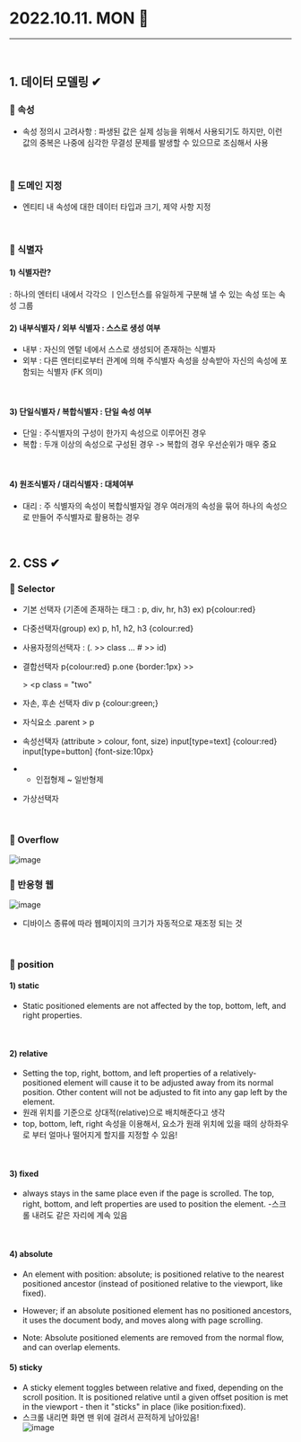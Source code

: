 # 2022.10.11. MON 📅
----------------
<br>

## 1. 데이터 모델링 ✔
### 🔔 속성
- 속성 정의시 고려사항 : 파생된 값은 실제 성능을 위해서 사용되기도 하지만, 이런 값의 중복은 나중에 심각한 무결성 문제를 발생할 수 있으므로 조심해서 사용
<br>

### 🔔 도메인 지정
- 엔티티 내 속성에 대한 데이터 타입과 크기, 제약 사항 지정
<br>

### 🔔 식별자
#### 1) 식별자란?  
: 하나의 엔터티 내에서 각각으 ㅣ인스턴스를 유일하게 구분해 낼 수 있는 속성 또는 속성 그룹
<br>

#### 2) 내부식별자 / 외부 식별자 : 스스로 생성 여부
- 내부 : 자신의 엔텉 네에서 스스로 생성되어 존재하는 식별자
- 외부 : 다른 엔터티로부터 관계에 의해 주식별자 속성을 상속받아 자신의 속성에 포함되는 식별자 (FK 의미)
<br>

#### 3) 단일식별자 / 복합식별자 : 단일 속성 여부
- 단일 : 주식별자의 구성이 한가지 속성으로 이루어진 경우
- 복합 : 두개 이상의 속성으로 구성된 경우 -> 복합의 경우 우선순위가 매우 중요
<br>

#### 4) 원조식별자 / 대리식별자 : 대체여부
- 대리 : 주 식별자의 속성이 복합식별자일 경우 여러개의 속성을 묶어 하나의 속성으로 만들어 주식별자로 활용하는 경우
<br>

## 2. CSS ✔
### 🔔 Selector
- 기본 선택자 (기존에 존재하는 태그 : p, div, hr, h3)
    ex) p{colour:red}

- 다중선택자(group)
ex) p, h1, h2, h3 {colour:red}

- 사용자정의선택자 : (. >> class ... # >> id)

- 결합선택자
p{colour:red}
p.one {border:1px} >> <p class = "one"
                    >> <p class = "two"
- 자손, 후손 선택자
div p {colour:green;}

- 자식요소
.parent > p

- 속성선택자 (attribute > colour, font, size)
input[type=text] {colour:red}
input[type=button] {font-size:10px}

- + 인접형제 ~ 일반형제

- 가상선택자
<br>

### 🔔 Overflow
![image](https://dthumb-phinf.pstatic.net/?src=%22http%3A%2F%2Fcfile8.uf.tistory.com%2Fimage%2F236ABC4555526A2B1046D2%22&type=cafe_wa740)
<br>

### 🔔 반응형 웹
![image](https://www.nextree.co.kr/content/images/2021/01/jsseo-140329-CSS-01-1024x415-1.png)
- 디바이스 종류에 따라 웹페이지의 크기가 자동적으로 재조정 되는 것
<br>

### 🔔 position
#### 1) static
- Static positioned elements are not affected by the top, bottom, left, and right properties.
<br>

#### 2) relative
- Setting the top, right, bottom, and left properties of a relatively-positioned element will cause it to be adjusted away from its normal position. Other content will not be adjusted to fit into any gap left by the element.
- 원래 위치를 기준으로 상대적(relative)으로 배치해준다고 생각
- top, bottom, left, right 속성을 이용해서, 요소가 원래 위치에 있을 때의 상하좌우로 부터 얼마나 떨어지게 할지를 지정할 수 있음!
<br>

#### 3) fixed
- always stays in the same place even if the page is scrolled. The top, right, bottom, and left properties are used to position the element.
-스크롤 내려도 같은 자리에 계속 있음
<br>

#### 4) absolute
- An element with position: absolute; is positioned relative to the nearest positioned ancestor (instead of positioned relative to the viewport, like fixed).

- However; if an absolute positioned element has no positioned ancestors, it uses the document body, and moves along with page scrolling.

- Note: Absolute positioned elements are removed from the normal flow, and can overlap elements.

#### 5) sticky
- A sticky element toggles between relative and fixed, depending on the scroll position. It is positioned relative until a given offset position is met in the viewport - then it "sticks" in place (like position:fixed).  
- 스크롤 내리면 화면 맨 위에 걸려서 끈적하게 남아있음!  
![image](https://user-images.githubusercontent.com/111114507/195031102-a45570c1-f250-41cd-a130-02ded4a3a457.png)
<br>




